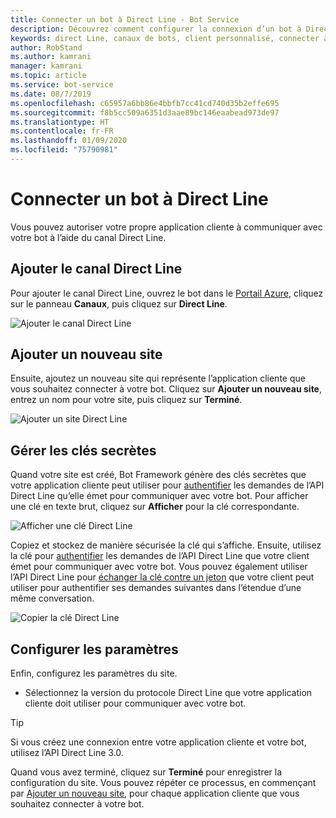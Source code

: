 ```yaml
---
title: Connecter un bot à Direct Line - Bot Service
description: Découvrez comment configurer la connexion d’un bot à Direct Line.
keywords: direct Line, canaux de bots, client personnalisé, connecter à des canaux, configurer
author: RobStand
ms.author: kamrani
manager: kamrani
ms.topic: article
ms.service: bot-service
ms.date: 08/7/2019
ms.openlocfilehash: c65957a6bb86e4bbfb7cc41cd740d35b2effe695
ms.sourcegitcommit: f8b5cc509a6351d3aae89bc146eaabead973de97
ms.translationtype: HT
ms.contentlocale: fr-FR
ms.lasthandoff: 01/09/2020
ms.locfileid: "75790981"
---
```

# <a name="connect-a-bot-to-direct-line"></a>Connecter un bot à Direct Line

Vous pouvez autoriser votre propre application cliente à communiquer avec votre bot à l’aide du canal Direct Line. 

## <a name="add-the-direct-line-channel"></a>Ajouter le canal Direct Line

Pour ajouter le canal Direct Line, ouvrez le bot dans le [Portail Azure](https://portal.azure.com/), cliquez sur le panneau **Canaux**, puis cliquez sur **Direct Line**.

![Ajouter le canal Direct Line](media/bot-service-channel-connect-directline/directline-addchannel.png)

## <a name="add-new-site"></a>Ajouter un nouveau site

Ensuite, ajoutez un nouveau site qui représente l’application cliente que vous souhaitez connecter à votre bot. Cliquez sur **Ajouter un nouveau site**, entrez un nom pour votre site, puis cliquez sur **Terminé**.

![Ajouter un site Direct Line](media/bot-service-channel-connect-directline/directline-addsite.png)

## <a name="manage-secret-keys"></a>Gérer les clés secrètes

Quand votre site est créé, Bot Framework génère des clés secrètes que votre application cliente peut utiliser pour [authentifier](~/rest-api/bot-framework-rest-direct-line-3-0-authentication.md) les demandes de l’API Direct Line qu’elle émet pour communiquer avec votre bot. Pour afficher une clé en texte brut, cliquez sur **Afficher** pour la clé correspondante.

![Afficher une clé Direct Line](media/bot-service-channel-connect-directline/directline-showkey.png)

Copiez et stockez de manière sécurisée la clé qui s’affiche. Ensuite, utilisez la clé pour [authentifier](~/rest-api/bot-framework-rest-direct-line-3-0-authentication.md) les demandes de l’API Direct Line que votre client émet pour communiquer avec votre bot.
Vous pouvez également utiliser l’API Direct Line pour [échanger la clé contre un jeton](~/rest-api/bot-framework-rest-direct-line-3-0-authentication.md#generate-token) que votre client peut utiliser pour authentifier ses demandes suivantes dans l’étendue d’une même conversation.

![Copier la clé Direct Line](media/bot-service-channel-connect-directline/directline-copykey.png)

## <a name="configure-settings"></a>Configurer les paramètres

Enfin, configurez les paramètres du site.

- Sélectionnez la version du protocole Direct Line que votre application cliente doit utiliser pour communiquer avec votre bot.

> [!TIP]
> Si vous créez une connexion entre votre application cliente et votre bot, utilisez l’API Direct Line 3.0.

Quand vous avez terminé, cliquez sur **Terminé** pour enregistrer la configuration du site. Vous pouvez répéter ce processus, en commençant par [Ajouter un nouveau site](#add-new-site), pour chaque application cliente que vous souhaitez connecter à votre bot.
